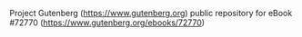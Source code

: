 Project Gutenberg (https://www.gutenberg.org) public repository
for eBook #72770 (https://www.gutenberg.org/ebooks/72770)
